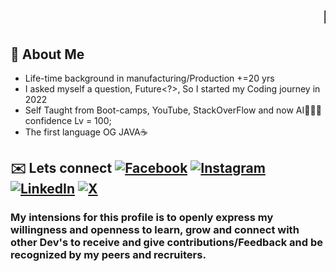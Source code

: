 # <marquee behavior="scroll" direction="left">Hi there!👋🏽 I'm Tamor Stewart, Welcome to my Profile 🚀</marquee>
## 📖 About Me

* Life-time background in manufacturing/Production +=20 yrs
* I asked myself a question, Future<?>, So I started my Coding journey in 2022
* Self Taught from Boot-camps, YouTube, StackOverFlow and now AI🤖🙌🏾 confidence Lv = 100;
* The first language OG JAVA☕️

## ✉️ Lets connect [![Facebook](https://img.shields.io/badge/Facebook-1877F2?logo=facebook&logoColor=white)](https://www.facebook.com/your-profile)  [![Instagram](https://img.shields.io/badge/Instagram-E4405F?logo=instagram&logoColor=white)](https://www.instagram.com/your-username) [![LinkedIn](https://img.shields.io/badge/LinkedIn-0077B5?logo=linkedin&logoColor=white)](https://www.linkedin.com/in/your-profile) [![X](https://img.shields.io/badge/X-000000?logo=x&logoColor=white)](https://x.com/your-username) 

### My intensions for this profile is to openly express my willingness and openness to learn, grow and connect with other Dev's to receive and give contributions/Feedback and be recognized by my peers and recruiters.


